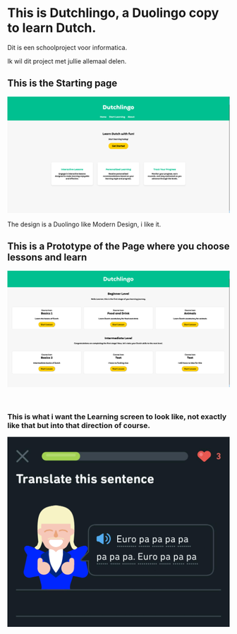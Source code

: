 <h1>This is Dutchlingo, a Duolingo copy to learn Dutch.</h1>

Dit is een schoolproject voor informatica.

Ik wil dit project met jullie allemaal delen.

<h2>This is the Starting page</h2>

![Dutchlingo.html Page](/Images_README/Dutchlingo-html.png)

The design is a Duolingo like Modern Design, i like it.

<h2>This is a Prototype of the Page where you choose lessons and learn</h2>

![Courses.html Page](/Images_README/Courses-html.png)

<br>
<h3>This is what i want the Learning screen to look like, not exactly like that but into that direction of course.</h2>

![Joost Klein Duolingo](/Images_README/Joost-Klein-Duolingo.png)
